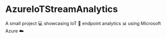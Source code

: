 # AzureIoTStreamAnalytics
A small project :computer: showcasing IoT :satellite: endpoint analytics :bar_chart: using Microsoft Azure :cloud:
